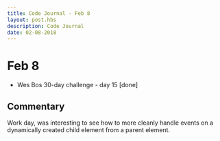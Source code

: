 ```yaml
---
title: Code Journal - Feb 8
layout: post.hbs
description: Code Journal
date: 02-08-2018
---
```

# Feb 8

- Wes Bos 30-day challenge - day 15 [done]

## Commentary

Work day, was interesting to see how to more cleanly handle events on a dynamically created child element from a parent element.